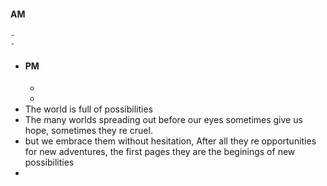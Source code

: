 #### AM
	-
	-
- #### PM
	-
	-
- The world is full of possibilities
- The many worlds spreading out before our eyes sometimes give us hope, sometimes they re cruel.
- but we embrace them without hesitation, After all they re opportunities for new adventures, the first pages they are the beginings of new possibilities
-